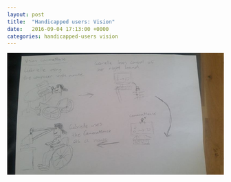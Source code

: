 ```yaml
---
layout: post
title:  "Handicapped users: Vision"
date:   2016-09-04 17:13:00 +0000
categories: handicapped-users vision
---
```


![Handicapped users Vision](../handicap-vision.jpg)
